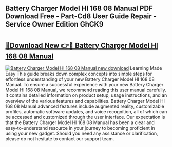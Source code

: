 ## Battery Charger Model Hl 168 08 Manual PDF Download Free - Part-Cd8 User Guide Repair - Service Owner Edition GhCK9

# <h2><a href="http://bc25932.oget.top/?id=Battery+Charger+Model+Hl+168+08+Manual">🔗Download New 👉🔴 Battery Charger Model Hl 168 08 Manual</a></h2>

[![Battery Charger Model Hl 168 08 Manual new download](https://i.imgur.com/5g1atiW.png)](http://bc25932.oget.top/?id=Battery+Charger+Model+Hl+168+08+Manual)
Learning Made Easy This guide breaks down complex concepts into simple steps for effortless understanding of your new Battery Charger Model Hl 168 08 Manual. To ensure a successful experience with your new Battery Charger Model Hl 168 08 Manual, we recommend reading this user manual carefully. It contains detailed information on product setup, usage instructions, and an overview of the various features and capabilities. Battery Charger Model Hl 168 08 Manual advanced features include augmented reality, customizable profiles, automatic software updates, and voice recognition, all of which can be accessed and customized through the user interface. Our expectation is that the Battery Charger Model Hl 168 08 Manual has been a clear and easy-to-understand resource in your journey to becoming proficient in using your new gadget. Should you need any assistance or clarification, please do not hesitate to contact our support team.
